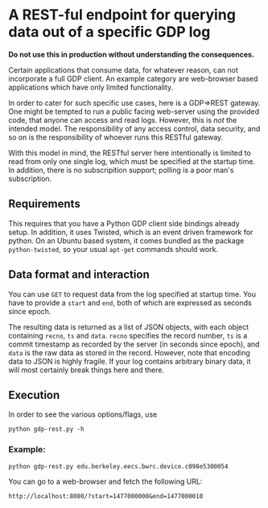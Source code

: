 # A REST-ful endpoint for querying data out of a specific GDP log

**Do not use this in production without understanding the consequences.**

Certain applications that consume data, for whatever reason, can not
incorporate a full GDP client. An example category are web-browser based
applications which have only limited functionality.

In order to cater for such specific use cases, here is a GDP=>REST gateway. One
might be tempted to run a public facing web-server using the provided code,
that anyone can access and read logs. However, this is *not* the intended
model. The responsibility of any access control, data security, and so on is
the responsibility of whoever runs this RESTful gateway.

With this model in mind, the RESTful server here intentionally is limited to
read from only one single log, which must be specified at the startup time. In
addition, there is no subscripition support; polling is a poor man's
subscription.

## Requirements

This requires that you have a Python GDP client side bindings already setup. In
addition, it uses Twisted, which is an event driven framework for python. On an
Ubuntu based system, it comes bundled as the package `python-twisted`, so your
usual `apt-get` commands should work.

## Data format and interaction

You can use `GET` to request data from the log specified at startup time. You
have to provide a `start` and `end`, both of which are expressed as seconds
since epoch.

The resulting data is returned as a list of JSON objects, with each object
containing `recno`, `ts` and `data`. `recno` specifies the record number,
`ts` is a commit timestamp as recorded by the server (in seconds since epoch),
and `data` is the raw data as stored in the record. However, note that
encoding data to JSON is highly fragile. If your log contains arbitrary
binary data, it will most certainly break things here and there.

## Execution

In order to see the various options/flags, use

```
python gdp-rest.py -h
```

### Example:

```
python gdp-rest.py edu.berkeley.eecs.bwrc.device.c098e5300054
```

You can go to a web-browser and fetch the following URL:

```
http://localhost:8080/?start=1477000000&end=1477000010
```
